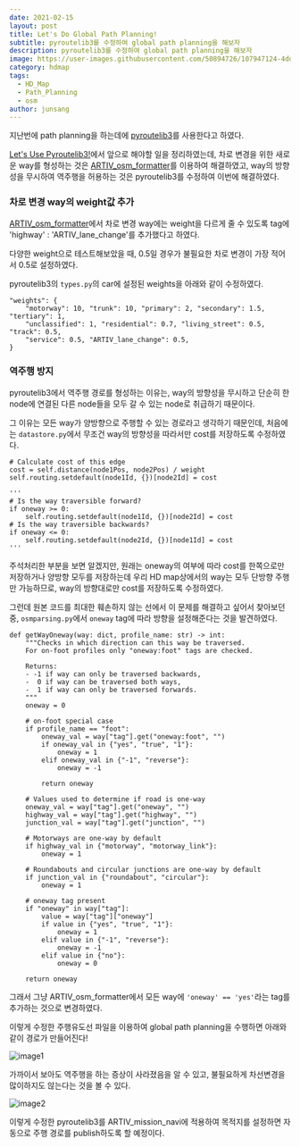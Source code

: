 ```yaml
---
date: 2021-02-15
layout: post
title: Let's Do Global Path Planning!
subtitle: pyroutelib3를 수정하여 global path planning을 해보자
description: pyroutelib3를 수정하여 global path planning을 해보자
image: https://user-images.githubusercontent.com/50894726/107947124-4ddd5480-6fd5-11eb-9477-cb42ce4990fd.png
category: hdmap
tags:
  - HD_Map
  - Path_Planning
  - osm
author: junsang
---
```

지난번에 path planning을 하는데에 [pyroutelib3](https://github.com/MKuranowski/pyroutelib3)를 사용한다고 하였다.

[Let's Use Pyroutelib3!](https://dgist-artiv.github.io/hdmap/2021/02/03/pyroutelib3.html)에서 앞으로 해야할 일을 정리하였는데, 차로 변경을 위한 새로운 way를 형성하는 것은 [ARTIV_osm_formatter](https://dgist-artiv.github.io/hdmap/2021/02/09/artiv-osm-formatter-part2.html)를 이용하여 해결하였고, way의 방향성을 무시하여 역주행을 허용하는 것은 pyroutelib3를 수정하여 이번에 해결하였다.

### 차로 변경 way의 weight값 추가

[ARTIV_osm_formatter](https://dgist-artiv.github.io/hdmap/2021/02/09/artiv-osm-formatter-part2.html)에서 차로 변경 way에는 weight을 다르게 줄 수 있도록 tag에 'highway' : 'ARTIV_lane_change'를 추가했다고 하였다.

다양한 weight으로 테스트해보았을 때, 0.5일 경우가 불필요한 차로 변경이 가장 적어서 0.5로 설정하였다.

pyroutelib3의 ```types.py```의 car에 설정된 weights을 아래와 같이 수정하였다.

```
"weights": {
    "motorway": 10, "trunk": 10, "primary": 2, "secondary": 1.5, "tertiary": 1,
    "unclassified": 1, "residential": 0.7, "living_street": 0.5, "track": 0.5,
    "service": 0.5, "ARTIV_lane_change": 0.5,
}
```

### 역주행 방지

pyroutelib3에서 역주행 경로를 형성하는 이유는, way의 방향성을 무시하고 단순히 한 node에 연결된 다른 node들을 모두 갈 수 있는 node로 취급하기 때문이다.

그 이유는 모든 way가 양방향으로 주행할 수 있는 경로라고 생각하기 때문인데, 처음에는 ```datastore.py```에서 무조건 way의 방향성을 따라서만 cost를 저장하도록 수정하였다.

```
# Calculate cost of this edge
cost = self.distance(node1Pos, node2Pos) / weight
self.routing.setdefault(node1Id, {})[node2Id] = cost

'''
# Is the way traversible forward?
if oneway >= 0:
    self.routing.setdefault(node1Id, {})[node2Id] = cost
# Is the way traversible backwards?
if oneway <= 0:
    self.routing.setdefault(node2Id, {})[node1Id] = cost
'''
```

주석처리한 부분을 보면 알겠지만, 원래는 oneway의 여부에 따라 cost를 한쪽으로만 저장하거나 양방향 모두를 저장하는데 우리 HD map상에서의 way는 모두 단방향 주행만 가능하므로, way의 방향대로만 cost를 저장하도록 수정하였다.

그런데 원본 코드를 최대한 훼손하지 않는 선에서 이 문제를 해결하고 싶어서 찾아보던 중, ```osmparsing.py```에서 ```oneway``` tag에 따라 방향을 설정해준다는 것을 발견하였다.

```
def getWayOneway(way: dict, profile_name: str) -> int:
    """Checks in which direction can this way be traversed.
    For on-foot profiles only "oneway:foot" tags are checked.

    Returns:
    - -1 if way can only be traversed backwards,
    -  0 if way can be traversed both ways,
    -  1 if way can only be traversed forwards.
    """
    oneway = 0

    # on-foot special case
    if profile_name == "foot":
        oneway_val = way["tag"].get("oneway:foot", "")
        if oneway_val in {"yes", "true", "1"}:
            oneway = 1
        elif oneway_val in {"-1", "reverse"}:
            oneway = -1

        return oneway

    # Values used to determine if road is one-way
    oneway_val = way["tag"].get("oneway", "")
    highway_val = way["tag"].get("highway", "")
    junction_val = way["tag"].get("junction", "")

    # Motorways are one-way by default
    if highway_val in {"motorway", "motorway_link"}:
        oneway = 1

    # Roundabouts and circular junctions are one-way by default
    if junction_val in {"roundabout", "circular"}:
        oneway = 1

    # oneway tag present
    if "oneway" in way["tag"]:
        value = way["tag"]["oneway"]
        if value in {"yes", "true", "1"}:
            oneway = 1
        elif value in {"-1", "reverse"}:
            oneway = -1
        elif value in {"no"}:
            oneway = 0

    return oneway
```

그래서 그냥 ARTIV_osm_formatter에서 모든 way에 ```'oneway' == 'yes'```라는 tag를 추가하는 것으로 변경하였다.

이렇게 수정한 주행유도선 파일을 이용하여 global path planning을 수행하면 아래와 같이 경로가 만들어진다!

![image1](https://user-images.githubusercontent.com/50894726/107947124-4ddd5480-6fd5-11eb-9477-cb42ce4990fd.png)

가까이서 보아도 역주행을 하는 증상이 사라졌음을 알 수 있고, 불필요하게 차선변경을 많이하지도 않는다는 것을 볼 수 있다.

![image2](https://user-images.githubusercontent.com/50894726/107950051-897a1d80-6fd9-11eb-8b4b-fcbee028d6ea.png)

이렇게 수정한 pyroutelib3를 ARTIV_mission_navi에 적용하여 목적지를 설정하면 자동으로 주행 경로를 publish하도록 할 예정이다.
